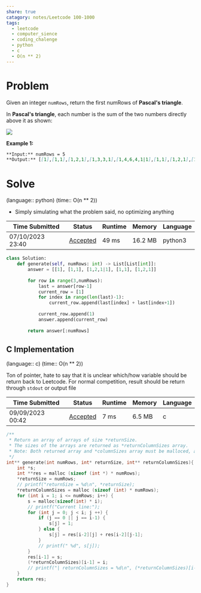 ```yaml
---
share: true
catagory: notes/Leetcode 100-1000
tags:
  - leetcode
  - computer_sience
  - coding_chalenge
  - python
  - c
  - O(n ** 2)
---
```



# Problem

Given an integer `numRows`, return the first numRows of **Pascal's triangle**.

In **Pascal's triangle**, each number is the sum of the two numbers directly above it as shown:

![](https://upload.wikimedia.org/wikipedia/commons/0/0d/PascalTriangleAnimated2.gif)

**Example 1:**
``` markdown
**Input:** numRows = 5
**Output:** [[1],[1,1],[1,2,1],[1,3,3,1],[1,4,6,4,1|1],[1,1],[1,2,1],[1,3,3,1],[1,4,6,4,1]]
```

# Solve
(language:: python) (time:: O(n ** 2))

- Simply simulating what the problem said, no optimizing anything 

|Time Submitted|Status|Runtime|Memory|Language|
|---|---|---|---|---|
|07/10/2023 23:40|[Accepted](https://leetcode.com/submissions/detail/991136264/)|49 ms|16.2 MB|python3|

```python
class Solution:
    def generate(self, numRows: int) -> List[List[int]]:
        answer = [[1], [1,1], [1,2,1|1], [1,1], [1,2,1]]
        
        for row in range(3,numRows):
            last = answer[row-1]
            current_row = [1]
            for index in range(len(last)-1):
                current_row.append(last[index] + last[index+1])
                
            current_row.append(1)
            answer.append(current_row)
        
        return answer[:numRows]
```

## C Implementation
(language:: c) (time:: O(n ** 2))

Ton of pointer, hate to say that it is unclear which/how variable should be return back to Leetcode. For normal competition, result should be return through `stdout` or output file

|Time Submitted|Status|Runtime|Memory|Language|
|---|---|---|---|---|
|09/09/2023 00:42|[Accepted](https://leetcode.com/submissions/detail/1044109804/)|7 ms|6.5 MB|c|

```c
/**
 * Return an array of arrays of size *returnSize.
 * The sizes of the arrays are returned as *returnColumnSizes array.
 * Note: Both returned array and *columnSizes array must be malloced, assume caller calls free().
 */
int** generate(int numRows, int* returnSize, int** returnColumnSizes){
    int *s;
    int **res = malloc (sizeof (int *) * numRows);
    *returnSize = numRows;
    // printf("returnSize = %d\n", *returnSize);
    *returnColumnSizes = malloc (sizeof (int) * numRows);
    for (int i = 1; i <= numRows; i++) {
        s = malloc(sizeof(int) * i);
        // printf("Current line:");
        for (int j = 0; j < i; j ++) {
            if (j == 0 || j == i-1) {
                s[j] = 1;
            } else {
                s[j] = res[i-2][j] + res[i-2][j-1];
            }
            // printf(" %d", s[j]);
        }
        res[i-1] = s;
        (*returnColumnSizes)[i-1] = i;
        // printf("| returnColumnSizes = %d\n", (*returnColumnSizes)[i-1]);
    }
    return res;
}
```

